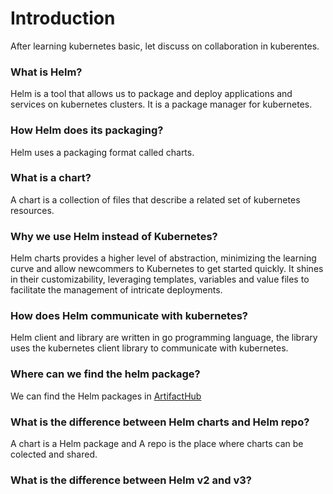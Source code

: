 # Introduction
After learning kubernetes basic, let discuss on collaboration in kuberentes.

### What is Helm?
Helm is a tool that allows us to package and deploy applications and services on kubernetes clusters. It is a package manager for kubernetes.

### How Helm does its packaging?
Helm uses a packaging format called charts.

### What is a chart?
A chart is a collection of files that describe a related set of kubernetes resources.

### Why we use Helm instead of Kubernetes?
Helm charts provides a higher level of abstraction, minimizing the learning curve and allow newcommers to Kubernetes to get started quickly. It shines in their customizability, leveraging templates, variables and value files to facilitate the management of intricate deployments.

### How does Helm communicate with kubernetes?
Helm client and library are written in go programming language, the library uses the kubernetes client library to communicate with kubernetes.

### Where can we find the helm package?
We can find the Helm packages in [ArtifactHub](https://artifacthub.io/)

### What is the difference between Helm charts and Helm repo?
A chart is a Helm package and A repo is the place where charts can be colected and shared.

### What is the difference between Helm v2 and v3?








